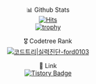 <!-- - 👋 Hi, I’m Joochan Joseph Kim
- 👀 I’m interested in Multimodal AI and Embodied-AI
- 🌱 I’m currently learning Robotics
- 📫 How to reach me @ jckim@bi.snu.ac.kr
- 💞️ I’m looking to collaborate on VL, Embodied-Ai research -->

<!---
TikaToka/TikaToka is a ✨ special ✨ repository because its `README.md` (this file) appears on your GitHub profile.
You can click the Preview link to take a look at your changes.
--->
<div align="center">

📊 Github Stats  
[![Hits](https://hits.seeyoufarm.com/api/count/incr/badge.svg?url=https%3A%2F%2Fgithub.com%2FTikaToka&count_bg=%2379C83D&title_bg=%23555555&icon=&icon_color=%23E7E7E7&title=hits&edge_flat=false)](https://hits.seeyoufarm.com)  
[![trophy](https://github-profile-trophy.vercel.app/?username=TikaToka&theme=onedark)](https://github.com/ryo-ma/github-profile-trophy)

<!--
🏆 Baekjoon Solved Rank  
[![Solved.ac Profile](http://mazassumnida.wtf/api/generate_badge?boj=ford0103)](https://solved.ac/profile/ford0103)
-->

🎖️ Codetree Rank  
[![코드트리|실력진단-ford0103](https://banner.codetree.ai/v1/banner/ford0103)](https://www.codetree.ai/profiles/ford0103)

🔗 Link  
[![Tistory Badge](https://img.shields.io/badge/Tech%20Blog-555263?style=flat&logoColor=white)]("[https://cocoon1787.tistory.com/](https://slashpage.com/all-about-tika))

</div>
